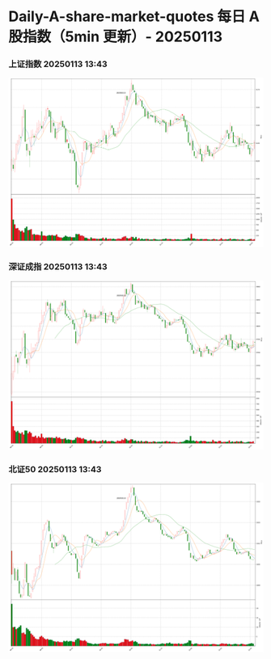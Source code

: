 
# Daily-A-share-market-quotes 每日 A 股指数（5min 更新）- 20250113

### 上证指数 20250113 13:43
![](./fig/2025/1/20250113-sh000001.png)

### 深证成指 20250113 13:43
![](./fig/2025/1/20250113-sz399001.png)

### 北证50 20250113 13:43
![](./fig/2025/1/20250113-bj899050.png)
